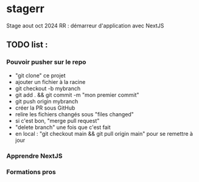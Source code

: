 # stagerr

Stage aout oct 2024 RR : démarreur d'application avec NextJS

## TODO list :

### Pouvoir pusher sur le repo

- "git clone" ce projet
- ajouter un fichier à la racine
- git checkout -b mybranch
- git add . && git commit -m "mon premier commit"
- git push origin mybranch
- créer la PR sous GitHub
- relire les fichiers changés sous "files changed"
- si c'est bon, "merge pull request"
- "delete branch" une fois que c'est fait
- en local : "git checkout main && git pull origin main" pour se remettre à jour

### Apprendre NextJS

### Formations pros

  
